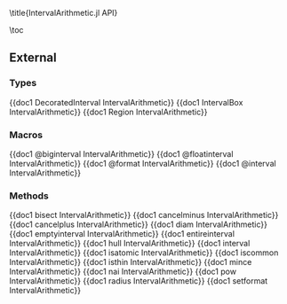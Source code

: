 \title{IntervalArithmetic.jl API}

\toc

## External

### Types
{{doc1 DecoratedInterval IntervalArithmetic}}
{{doc1 IntervalBox IntervalArithmetic}}
{{doc1 Region IntervalArithmetic}}

### Macros
{{doc1 @biginterval IntervalArithmetic}}
{{doc1 @floatinterval IntervalArithmetic}}
{{doc1 @format IntervalArithmetic}}
{{doc1 @interval IntervalArithmetic}}

### Methods
{{doc1 bisect IntervalArithmetic}}
{{doc1 cancelminus IntervalArithmetic}}
{{doc1 cancelplus IntervalArithmetic}}
{{doc1 diam IntervalArithmetic}}
{{doc1 emptyinterval IntervalArithmetic}}
{{doc1 entireinterval IntervalArithmetic}}
{{doc1 hull IntervalArithmetic}}
{{doc1 interval IntervalArithmetic}}
{{doc1 isatomic IntervalArithmetic}}
{{doc1 iscommon IntervalArithmetic}}
{{doc1 isthin IntervalArithmetic}}
{{doc1 mince IntervalArithmetic}}
{{doc1 nai IntervalArithmetic}}
{{doc1 pow IntervalArithmetic}}
{{doc1 radius IntervalArithmetic}}
{{doc1 setformat IntervalArithmetic}}
